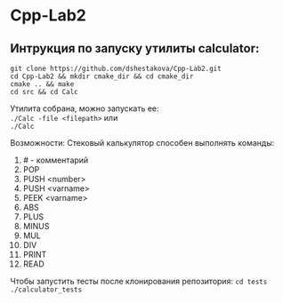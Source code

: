 # Cpp-Lab2
## Интрукция по запуску утилиты calculator:
``git clone https://github.com/dshestakova/Cpp-Lab2.git``  
``cd Cpp-Lab2 && mkdir cmake_dir && cd cmake_dir``  
``cmake .. && make``  
``cd src && cd Calc``  

Утилита собрана, можно запускать ее:  
``./Calc -file <filepath>``
или  
``./Calc``


Возможности:
Стековый калькулятор способен выполнять команды:
1. \# - комментарий
2. POP
3. PUSH \<number\>
4. PUSH \<varname\>
5. PEEK \<varname\>
6. ABS
7. PLUS
8. MINUS
9. MUL
10. DIV
11. PRINT
12. READ

Чтобы запустить тесты после клонирования репозитория:
``cd tests``  
``./calculator_tests``